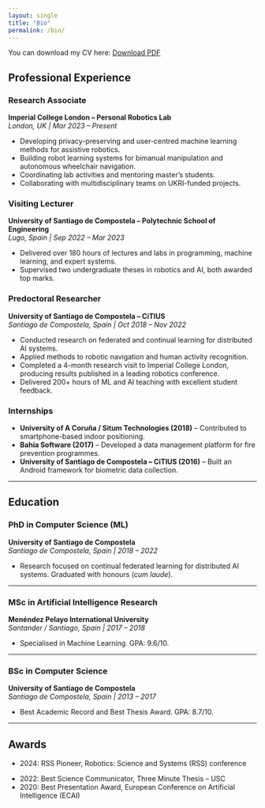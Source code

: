 ```yaml
---
layout: single
title: "Bio"
permalink: /bio/
---
```


You can download my CV here: [Download PDF](/assets/docs/Fernando_Casado_CV.pdf)

## Professional Experience  

### Research Associate  
**Imperial College London – Personal Robotics Lab**  
*London, UK | Mar 2023 – Present*  

- Developing privacy-preserving and user-centred machine learning methods for assistive robotics.  
- Building robot learning systems for bimanual manipulation and autonomous wheelchair navigation.  
- Coordinating lab activities and mentoring master’s students.  
- Collaborating with multidisciplinary teams on UKRI-funded projects.  

### Visiting Lecturer  
**University of Santiago de Compostela – Polytechnic School of Engineering**  
*Lugo, Spain | Sep 2022 – Mar 2023*  

- Delivered over 180 hours of lectures and labs in programming, machine learning, and expert systems.  
- Supervised two undergraduate theses in robotics and AI, both awarded top marks.  


### Predoctoral Researcher  
**University of Santiago de Compostela – CiTIUS**  
*Santiago de Compostela, Spain | Oct 2018 – Nov 2022*  

- Conducted research on federated and continual learning for distributed AI systems.  
- Applied methods to robotic navigation and human activity recognition.  
- Completed a 4-month research visit to Imperial College London, producing results published in a leading robotics conference.  
- Delivered 200+ hours of ML and AI teaching with excellent student feedback.  


### Internships  
- **University of A Coruña / Situm Technologies (2018)** – Contributed to smartphone-based indoor positioning.  
- **Bahia Software (2017)** – Developed a data management platform for fire prevention programmes.  
- **University of Santiago de Compostela – CiTIUS (2016)** – Built an Android framework for biometric data collection.  


---

## Education  

### PhD in Computer Science  (ML)  
**University of Santiago de Compostela**  
*Santiago de Compostela, Spain | 2018 – 2022*  
- Research focused on continual federated learning for distributed AI systems. Graduated with honours (*cum laude*).  

---

### MSc in Artificial Intelligence Research  
**Menéndez Pelayo International University**  
*Santander / Santiago, Spain | 2017 – 2018*  
- Specialised in Machine Learning. GPA: 9.6/10.  

---

### BSc in Computer Science  
**University of Santiago de Compostela**  
*Santiago de Compostela, Spain | 2013 – 2017*  
- Best Academic Record and Best Thesis Award. GPA: 8.7/10.  


---

## Awards  

- 2024: RSS Pioneer, Robotics: Science and Systems (RSS) conference
<!-- Postdoc of the Month, Imperial College London – Postdoc and Fellows Development Centre -->
- 2022: Best Science Communicator, Three Minute Thesis – USC
- 2020: Best Presentation Award, European Conference on Artificial Intelligence (ECAI)